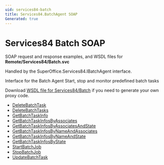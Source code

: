 ```yaml
---
uid: services84-batch
title: Services84.BatchAgent SOAP
Generated: true
---
```


# Services84 Batch SOAP

SOAP request and response examples, and WSDL files for **Remote/Services84/Batch.svc**

Handled by the <see cref="T:SuperOffice.Services84.IBatchAgent">SuperOffice.Services84.IBatchAgent</see> interface.

Interface for the Batch Agent
Start, stop and monitor predefined batch tasks

Download [WSDL file for Services84/Batch](../Services84-Batch.md) if you need to generate your own proxy code.

* [DeleteBatchTask](DeleteBatchTask.md)
* [DeleteBatchTasks](DeleteBatchTasks.md)
* [GetBatchTaskInfo](GetBatchTaskInfo.md)
* [GetBatchTaskInfosByAssociates](GetBatchTaskInfosByAssociates.md)
* [GetBatchTaskInfosByAssociatesAndState](GetBatchTaskInfosByAssociatesAndState.md)
* [GetBatchTaskInfosByNameAndAssociates](GetBatchTaskInfosByNameAndAssociates.md)
* [GetBatchTaskInfosByNameAndState](GetBatchTaskInfosByNameAndState.md)
* [GetBatchTaskInfosByState](GetBatchTaskInfosByState.md)
* [StartBatchJob](StartBatchJob.md)
* [StopBatchJob](StopBatchJob.md)
* [UpdateBatchTask](UpdateBatchTask.md)
